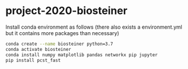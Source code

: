 # project-2020-biosteiner

Install conda environment as follows (there also exists a environment.yml but it contains more packages than necessary)
```bash
conda create --name biosteiner python=3.7
conda activate biosteiner
conda install numpy matplotlib pandas networkx pip jupyter
pip install pcst_fast
```